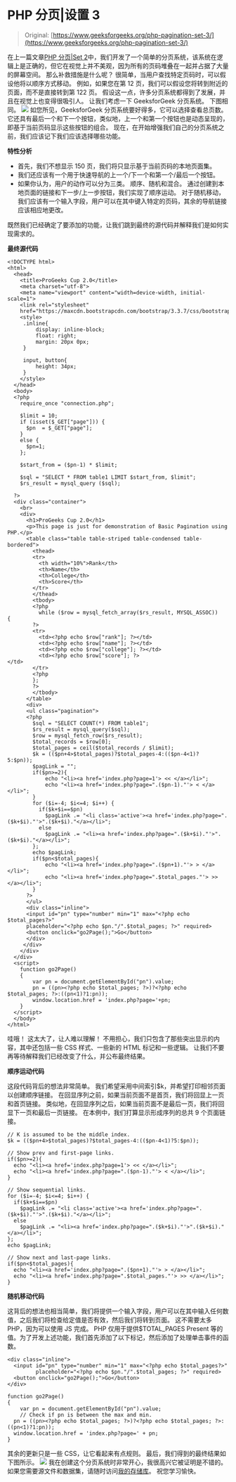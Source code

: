 # PHP 分页|设置 3

> Original: [https://www.geeksforgeeks.org/php-pagination-set-3/](https://www.geeksforgeeks.org/php-pagination-set-3/)

在上一篇文章[PHP 分页|Set 2](https://www.geeksforgeeks.org/php-pagination-set-2/)中，我们开发了一个简单的分页系统，该系统在逻辑上是正确的，但它在视觉上并不美观，因为所有的页码堆叠在一起并占据了大量的屏幕空间。 那么补救措施是什么呢？ 很简单，当用户查找特定页码时，可以假设他将以顺序方式移动。 例如，如果您在第 12 页，我们可以假设您将转到附近的页面，而不是直接转到第 122 页。 假设这一点，许多分页系统都得到了发展，并且在视觉上也变得很吸引人。 让我们考虑一下 GeeksforGeek 分页系统。 下图相同。
[![](img/b82626957c0557e2a7f71e5447e2c4d7.png)](https://media.geeksforgeeks.org/wp-content/uploads/gfg_pagination.jpg)
如您所见，GeeksforGeek 分页系统要好得多，它可以选择查看总页数。 它还具有最后一个和下一个按钮，类似地，上一个和第一个按钮也是动态呈现的，即基于当前页码显示这些按钮的组合。 现在，在开始增强我们自己的分页系统之前，我们应该记下我们应该选择哪些功能。

**特性分析**

*   首先，我们不想显示 150 页，我们将只显示基于当前页码的本地页面集。
*   我们还应该有一个用于快速导航的上一个/下一个和第一个/最后一个按钮。
*   如果你认为，用户的动作可以分为三类。 顺序、随机和混合。 通过创建到本地页面的链接和下一步/上一步按钮，我们实现了顺序运动。 对于随机移动，我们应该有一个输入字段，用户可以在其中键入特定的页码，其余的导航链接应该相应地更改。

既然我们已经确定了要添加的功能，让我们跳到最终的源代码并解释我们是如何实现需求的。

**最终源代码**

```
<!DOCTYPE html>
<html>
  <head>
    <title>ProGeeks Cup 2.0</title>
    <meta charset="utf-8">
    <meta name="viewport" content="width=device-width, initial-scale=1">
    <link rel="stylesheet" 
    href="https://maxcdn.bootstrapcdn.com/bootstrap/3.3.7/css/bootstrap.min.css">
    <style>
     .inline{
         display: inline-block;
         float: right;
         margin: 20px 0px;
     }

     input, button{
         height: 34px;
     }
    </style>
  </head>
  <body>
  <?php
    require_once "connection.php";

    $limit = 10;  
    if (isset($_GET["page"])) { 
      $pn  = $_GET["page"]; 
    } 
    else { 
      $pn=1; 
    };  

    $start_from = ($pn-1) * $limit;  

    $sql = "SELECT * FROM table1 LIMIT $start_from, $limit";  
    $rs_result = mysql_query ($sql); 

  ?>
  <div class="container">
    <br>
    <div>
      <h1>ProGeeks Cup 2.0</h1>
      <p>This page is just for demonstration of Basic Pagination using PHP.</p>
      <table class="table table-striped table-condensed table-bordered">
        <thead>
        <tr>
          <th width="10%">Rank</th>
          <th>Name</th>
          <th>College</th>
          <th>Score</th>
        </tr>
        </thead>
        <tbody>
        <?php  
          while ($row = mysql_fetch_array($rs_result, MYSQL_ASSOC)) {  
        ?>  
        <tr>  
          <td><?php echo $row["rank"]; ?></td>  
          <td><?php echo $row["name"]; ?></td>
          <td><?php echo $row["college"]; ?></td>
          <td><?php echo $row["score"]; ?></td>                                        
        </tr>  
        <?php  
        };  
        ?>  
        </tbody>
      </table>
      <div>
      <ul class="pagination">
      <?php  
        $sql = "SELECT COUNT(*) FROM table1";  
        $rs_result = mysql_query($sql);  
        $row = mysql_fetch_row($rs_result);  
        $total_records = $row[0];  
        $total_pages = ceil($total_records / $limit);
        $k = (($pn+4>$total_pages)?$total_pages-4:(($pn-4<1)?5:$pn));        
        $pagLink = "";
        if($pn>=2){
            echo "<li><a href='index.php?page=1'> << </a></li>";
            echo "<li><a href='index.php?page=".($pn-1)."'> < </a></li>";
        }
        for ($i=-4; $i<=4; $i++) {
          if($k+$i==$pn)
            $pagLink .= "<li class='active'><a href='index.php?page=".($k+$i)."'>".($k+$i)."</a></li>";
          else
            $pagLink .= "<li><a href='index.php?page=".($k+$i)."'>".($k+$i)."</a></li>";  
        };  
        echo $pagLink;
        if($pn<$total_pages){
            echo "<li><a href='index.php?page=".($pn+1)."'> > </a></li>";
            echo "<li><a href='index.php?page=".$total_pages."'> >> </a></li>";
        }    
      ?>
      </ul>
      <div class="inline">
      <input id="pn" type="number" min="1" max="<?php echo $total_pages?>" 
      placeholder="<?php echo $pn."/".$total_pages; ?>" required>
      <button onclick="go2Page();">Go</button>
      </div>
     </div> 
    </div>
  </div>
  <script>
    function go2Page()
    {
        var pn = document.getElementById("pn").value;
        pn = ((pn><?php echo $total_pages; ?>)?<?php echo $total_pages; ?>:((pn<1)?1:pn));
        window.location.href = 'index.php?page='+pn;
    }
  </script>
  </body>
</html>
```

哇哦！ 这太大了，让人难以理解！ 不用担心，我们只包含了那些突出显示的内容，其中还包括一些 CSS 样式、一些新的 HTML 标记和一些逻辑。 让我们不要再等待解释我们已经改变了什么，并公布最终结果。

**顺序运动代码**

这段代码背后的想法非常简单。 我们希望采用中间索引$k，并希望打印相邻页面以创建顺序链接。 在回显序列之前，如果当前页面不是首页，我们将回显上一页和首页链接。 类似地，在回显序列之后，如果当前页面不是最后一页，我们将回显下一页和最后一页链接。 在本例中，我们打算显示形成序列的总共 9 个页面链接。

```
// K is assumed to be the middle index.
$k = (($pn+4>$total_pages)?$total_pages-4:(($pn-4<1)?5:$pn));     

// Show prev and first-page links.
if($pn>=2){
  echo "<li><a href='index.php?page=1'> << </a></li>";
  echo "<li><a href='index.php?page=".($pn-1)."'> < </a></li>";
}

// Show sequential links.
for ($i=-4; $i<=4; $i++) {
  if($k+$i==$pn)
    $pagLink .= "<li class='active'><a href='index.php?page=".($k+$i)."'>".($k+$i)."</a></li>";
  else
    $pagLink .= "<li><a href='index.php?page=".($k+$i)."'>".($k+$i)."</a></li>";  
};  
echo $pagLink;

// Show next and last-page links.
if($pn<$total_pages){
  echo "<li><a href='index.php?page=".($pn+1)."'> > </a></li>";
  echo "<li><a href='index.php?page=".$total_pages."'> >> </a></li>";
}
```

**随机移动代码**

这背后的想法也相当简单，我们将提供一个输入字段，用户可以在其中输入任何数值，之后我们将检查给定值是否有效，然后我们将转到页面。 这不需要太多 PHP，因为可以使用 JS 完成。 PHP 仅用于提供$TOTAL_PAGES Present 等的值。为了开发上述功能，我们首先添加了以下标记，然后添加了处理单击事件的函数。

```
<div class="inline">
  <input id="pn" type="number" min="1" max="<?php echo $total_pages?>"
         placeholder="<?php echo $pn."/".$total_pages; ?>" required>
  <button onclick="go2Page();">Go</button>
</div>
```

```
function go2Page()
{
    var pn = document.getElementById("pn").value;
    // Check if pn is between the max and min.
  pn = ((pn><?php echo $total_pages; ?>)?<?php echo $total_pages; ?>:((pn<1)?1:pn));
  window.location.href = 'index.php?page=' + pn;
}
```

其余的更新只是一些 CSS，让它看起来有点规则。 最后，我们得到的最终结果如下图所示。
[![](img/08aba61145f9f1f380f46a39bd7703db.png)](https://media.geeksforgeeks.org/wp-content/uploads/pagination_final.jpg)
我在创建这个分页系统时非常开心，我很高兴它被证明是不错的。 如果您需要源文件和数据集，请随时访问[我的存储库](https://github.com/PronabM/GeeksforGeeks-Projects/tree/master/Pagination/src)。 祝您学习愉快。
